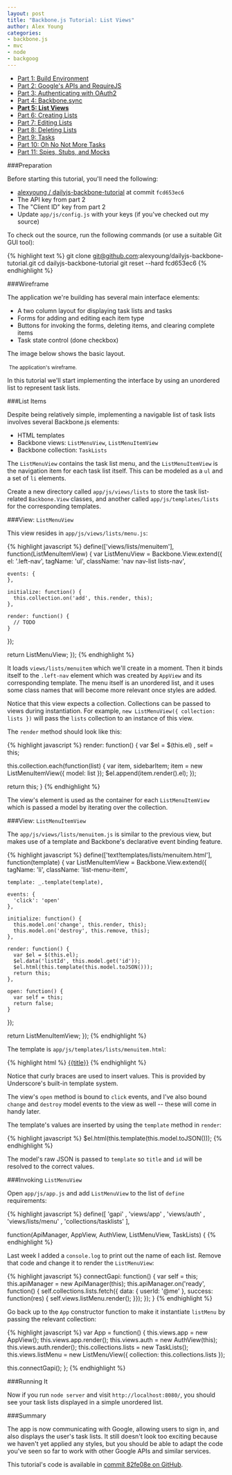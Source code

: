 ```yaml
---
layout: post
title: "Backbone.js Tutorial: List Views"
author: Alex Young
categories: 
- backbone.js
- mvc
- node
- backgoog
---
```


<ul class="parts">
  <li><a href="http://dailyjs.com/2012/11/29/backbone-tutorial-1/">Part 1: Build Environment</a></li>
  <li><a href="http://dailyjs.com/2012/12/06/backbone-tutorial-2/">Part 2: Google's APIs and RequireJS</a></li>
  <li><a href="http://dailyjs.com/2012/12/13/backbone-tutorial-3/">Part 3: Authenticating with OAuth2</a></li>
  <li><a href="http://dailyjs.com/2012/12/20/backbone-tutorial-4/">Part 4: Backbone.sync</a></li>
  <li><a href="http://dailyjs.com/2012/12/27/backbone-tutorial-5/"><strong>Part 5: List Views</strong></a></li>
  <li><a href="http://dailyjs.com/2013/01/03/backbone-tutorial-6/">Part 6: Creating Lists</a></li>
  <li><a href="http://dailyjs.com/2013/01/10/backbone-tutorial-7/">Part 7: Editing Lists</a></li>
  <li><a href="http://dailyjs.com/2013/01/17/backbone-tutorial-8/">Part 8: Deleting Lists</a></li>
  <li><a href="http://dailyjs.com/2013/01/24/backbone-tutorial-9/">Part 9: Tasks</a></li>
  <li><a href="http://dailyjs.com/2013/01/31/backbone-tutorial-10/">Part 10: Oh No Not More Tasks</a></li>
  <li><a href="http://dailyjs.com/2013/02/07/backbone-tutorial-11/">Part 11: Spies, Stubs, and Mocks</a></li>
</ul>

###Preparation

Before starting this tutorial, you'll need the following:

* [alexyoung / dailyjs-backbone-tutorial](https://github.com/alexyoung/dailyjs-backbone-tutorial) at commit `fcd653ec6`
* The API key from part 2
* The "Client ID" key from part 2
* Update `app/js/config.js` with your keys (if you've checked out my source)

To check out the source, run the following commands (or use a suitable Git GUI tool):

{% highlight text %}
git clone git@github.com:alexyoung/dailyjs-backbone-tutorial.git
cd dailyjs-backbone-tutorial
git reset --hard fcd653ec6
{% endhighlight %}

###Wireframe

The application we're building has several main interface elements:

* A two column layout for displaying task lists and tasks
* Forms for adding and editing each item type
* Buttons for invoking the forms, deleting items, and clearing complete items
* Task state control (done checkbox)

The image below shows the basic layout.

<div class="image">
  <img src="/images/posts/backbone-tutorial-wireframe.jpg" alt="" />
  <small>The application's wireframe.</small>
</div>

In this tutorial we'll start implementing the interface by using an unordered list to represent task lists.

###List Items

Despite being relatively simple, implementing a navigable list of task lists involves several Backbone.js elements:

* HTML templates
* Backbone views: `ListMenuView`, `ListMenuItemView`
* Backbone collection: `TaskLists`

The `ListMenuView` contains the task list menu, and the `ListMenuItemView` is the navigation item for each task list itself.  This can be modeled as a `ul` and a set of `li` elements.

Create a new directory called `app/js/views/lists` to store the task list-related `Backbone.View` classes, and another called `app/js/templates/lists` for the corresponding templates.

###View: `ListMenuView`

This view resides in `app/js/views/lists/menu.js`:

{% highlight javascript %}
define(['views/lists/menuitem'], function(ListMenuItemView) {
  var ListMenuView = Backbone.View.extend({
    el: '.left-nav',
    tagName: 'ul',
    className: 'nav nav-list lists-nav',

    events: {
    },

    initialize: function() {
      this.collection.on('add', this.render, this);
    },

    render: function() {
      // TODO
    }
  });

  return ListMenuView;
});
{% endhighlight %}

It loads `views/lists/menuitem` which we'll create in a moment.  Then it binds itself to the `.left-nav` element which was created by `AppView` and its corresponding template.  The menu itself is an unordered list, and it uses some class names that will become more relevant once styles are added.

Notice that this view expects a collection.  Collections can be passed to views during instantiation.  For example, `new ListMenuView({ collection: lists })` will pass the `lists` collection to an instance of this view.

The `render` method should look like this:

{% highlight javascript %}
render: function() {
  var $el = $(this.el)
    , self = this;

  this.collection.each(function(list) {
    var item, sidebarItem;
    item = new ListMenuItemView({ model: list });
    $el.append(item.render().el);
  });

  return this;
}
{% endhighlight %}

The view's element is used as the container for each `ListMenuItemView` which is passed a model by iterating over the collection.

###View: `ListMenuItemView`

The `app/js/views/lists/menuitem.js` is similar to the previous view, but makes use of a template and Backbone's declarative event binding feature.

{% highlight javascript %}
define(['text!templates/lists/menuitem.html'], function(template) {
  var ListMenuItemView = Backbone.View.extend({
    tagName: 'li',
    className: 'list-menu-item',

    template: _.template(template),

    events: {
      'click': 'open'
    },

    initialize: function() {
      this.model.on('change', this.render, this);
      this.model.on('destroy', this.remove, this);
    },

    render: function() {
      var $el = $(this.el);
      $el.data('listId', this.model.get('id'));
      $el.html(this.template(this.model.toJSON()));
      return this;
    },

    open: function() {
      var self = this;
      return false;
    }
  });

  return ListMenuItemView;
});
{% endhighlight %}

The template is `app/js/templates/lists/menuitem.html`:

{% highlight html %}
<a href="#" class="list-title" data-list-id="{{id}}">{{title}}</a>
{% endhighlight %}

Notice that curly braces are used to insert values.  This is provided by Underscore's built-in template system.

The view's `open` method is bound to `click` events, and I've also bound `change` and `destroy` model events to the view as well -- these will come in handy later.

The template's values are inserted by using the `template` method in `render`:

{% highlight javascript %}
$el.html(this.template(this.model.toJSON()));
{% endhighlight %}

The model's raw JSON is passed to `template` so `title` and `id` will be resolved to the correct values.

###Invoking `ListMenuView`

Open `app/js/app.js` and add `ListMenuView` to the list of `define` requirements:

{% highlight javascript %}
define([
  'gapi'
, 'views/app'
, 'views/auth'
, 'views/lists/menu'
, 'collections/tasklists'
],

function(ApiManager, AppView, AuthView, ListMenuView, TaskLists) {
{% endhighlight %}

Last week I added a `console.log` to print out the name of each list.  Remove that code and change it to render the `ListMenuView`:

{% highlight javascript %}
connectGapi: function() {
  var self = this;
  this.apiManager = new ApiManager(this);
  this.apiManager.on('ready', function() {
    self.collections.lists.fetch({ data: { userId: '@me' }, success: function(res) {
      self.views.listMenu.render();
    }});
  });
}
{% endhighlight %}

Go back up to the `App` constructor function to make it instantiate `listMenu` by passing the relevant collection:

{% highlight javascript %}
var App = function() {
  this.views.app = new AppView();
  this.views.app.render();
  this.views.auth = new AuthView(this);
  this.views.auth.render();
  this.collections.lists = new TaskLists();
  this.views.listMenu = new ListMenuView({ collection: this.collections.lists });

  this.connectGapi();
};
{% endhighlight %}

###Running It

Now if you run `node server` and visit `http://localhost:8080/`, you should see your task lists displayed in a simple unordered list.

###Summary

The app is now communicating with Google, allowing users to sign in, and also displays the user's task lists.  It still doesn't look too exciting because we haven't yet applied any styles, but you should be able to adapt the code you've seen so far to work with other Google APIs and similar services.

This tutorial's code is available in [commit 82fe08e on GitHub](https://github.com/alexyoung/dailyjs-backbone-tutorial/tree/82fe08ebff2cbc71350870dcd1a2c1b49f57f22d).

